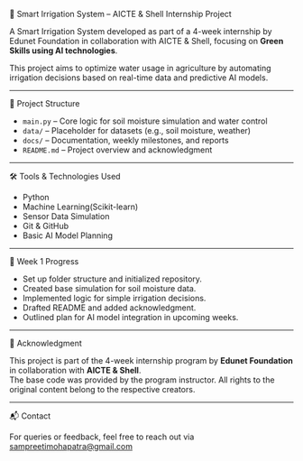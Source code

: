 🌿 Smart Irrigation System – AICTE & Shell Internship Project

A Smart Irrigation System developed as part of a 4-week internship by Edunet Foundation in collaboration with AICTE & Shell, focusing on **Green Skills using AI technologies**.

This project aims to optimize water usage in agriculture by automating irrigation decisions based on real-time data and predictive AI models.

---

📁 Project Structure

- `main.py` – Core logic for soil moisture simulation and water control
- `data/` – Placeholder for datasets (e.g., soil moisture, weather)
- `docs/` – Documentation, weekly milestones, and reports
- `README.md` – Project overview and acknowledgment

---

🛠️ Tools & Technologies Used

- Python
- Machine Learning(Scikit-learn)
- Sensor Data Simulation
- Git & GitHub
- Basic AI Model Planning

---

🚀 Week 1 Progress

- Set up folder structure and initialized repository.
- Created base simulation for soil moisture data.
- Implemented logic for simple irrigation decisions.
- Drafted README and added acknowledgment.
- Outlined plan for AI model integration in upcoming weeks.

---

📌 Acknowledgment

This project is part of the 4-week internship program by **Edunet Foundation** in collaboration with **AICTE & Shell**.  
The base code was provided by the program instructor. All rights to the original content belong to the respective creators.

---

📬 Contact

For queries or feedback, feel free to reach out via sampreetimohapatra@gmail.com
